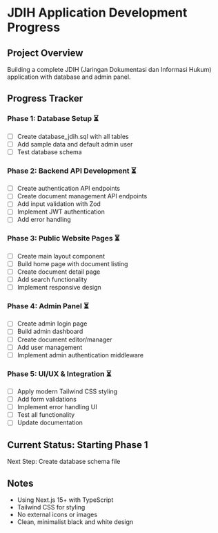 # JDIH Application Development Progress

## Project Overview
Building a complete JDIH (Jaringan Dokumentasi dan Informasi Hukum) application with database and admin panel.

## Progress Tracker

### Phase 1: Database Setup ⏳
- [ ] Create database_jdih.sql with all tables
- [ ] Add sample data and default admin user
- [ ] Test database schema

### Phase 2: Backend API Development ⏳
- [ ] Create authentication API endpoints
- [ ] Create document management API endpoints
- [ ] Add input validation with Zod
- [ ] Implement JWT authentication
- [ ] Add error handling

### Phase 3: Public Website Pages ⏳
- [ ] Create main layout component
- [ ] Build home page with document listing
- [ ] Create document detail page
- [ ] Add search functionality
- [ ] Implement responsive design

### Phase 4: Admin Panel ⏳
- [ ] Create admin login page
- [ ] Build admin dashboard
- [ ] Create document editor/manager
- [ ] Add user management
- [ ] Implement admin authentication middleware

### Phase 5: UI/UX & Integration ⏳
- [ ] Apply modern Tailwind CSS styling
- [ ] Add form validations
- [ ] Implement error handling UI
- [ ] Test all functionality
- [ ] Update documentation

## Current Status: Starting Phase 1
Next Step: Create database schema file

## Notes
- Using Next.js 15+ with TypeScript
- Tailwind CSS for styling
- No external icons or images
- Clean, minimalist black and white design
